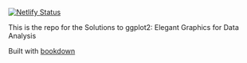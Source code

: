 [![Netlify Status](https://api.netlify.com/api/v1/badges/8c428120-f6de-44e0-8b93-5360022ea528/deploy-status)](https://app.netlify.com/sites/ggplot2-book-solutions-3ed/deploys)


This is the repo for the Solutions to ggplot2: Elegant Graphics for Data Analysis

Built with [bookdown](https://bookdown.org/yihui/bookdown/)